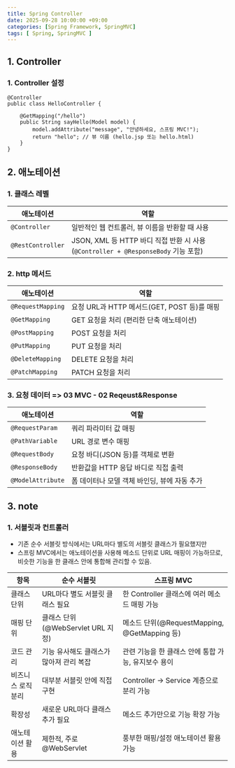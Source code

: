 ```yaml
---
title: Spring Controller
date: 2025-09-28 10:00:00 +09:00
categories: [Spring Framework, SpringMVC]
tags: [ Spring, SpringMVC ]
---
```


## 1. Controller
### 1. Controller 설정
```
@Controller
public class HelloController {

    @GetMapping("/hello")
    public String sayHello(Model model) {
        model.addAttribute("message", "안녕하세요, 스프링 MVC!");
        return "hello"; // 뷰 이름 (hello.jsp 또는 hello.html)
    }
}
```
## 2. 애노테이션
### 1. 클래스 레벨

| 애노테이션             | 역할                                                                   |
| ----------------- | -------------------------------------------------------------------- |
| `@Controller`     | 일반적인 웹 컨트롤러, 뷰 이름을 반환할 때 사용                                          |
| `@RestController` | JSON, XML 등 HTTP 바디 직접 반환 시 사용 (`@Controller + @ResponseBody` 기능 포함) |

### 2. http 메서드

| 애노테이션             | 역할                                |
| ----------------- | --------------------------------- |
| `@RequestMapping` | 요청 URL과 HTTP 메서드(GET, POST 등)를 매핑 |
| `@GetMapping`     | GET 요청을 처리 (편리한 단축 애노테이션)         |
| `@PostMapping`    | POST 요청을 처리                       |
| `@PutMapping`     | PUT 요청을 처리                        |
| `@DeleteMapping`  | DELETE 요청을 처리                     |
| `@PatchMapping`   | PATCH 요청을 처리                      |

### 3. 요청 데이터 => 03 MVC - 02 Reqeust&Response

| 애노테이션             | 역할                         |
| ----------------- | -------------------------- |
| `@RequestParam`   | 쿼리 파라미터 값 매핑               |
| `@PathVariable`   | URL 경로 변수 매핑               |
| `@RequestBody`    | 요청 바디(JSON 등)를 객체로 변환      |
| `@ResponseBody`   | 반환값을 HTTP 응답 바디로 직접 출력     |
| `@ModelAttribute` | 폼 데이터나 모델 객체 바인딩, 뷰에 자동 추가 |

## 3. note
### 1. 서블릿과 컨트롤러
- 기존 순수 서블릿 방식에서는 URL마다 별도의 서블릿 클래스가 필요했지만
- 스프링 MVC에서는 애노테이션을 사용해 메소드 단위로 URL 매핑이 가능하므로, 비슷한 기능을 한 클래스 안에 통합해 관리할 수 있음.

| 항목         | 순수 서블릿                     | 스프링 MVC                                |
| ---------- | -------------------------- | -------------------------------------- |
| 클래스 단위     | URL마다 별도 서블릿 클래스 필요        | 한 Controller 클래스에 여러 메소드 매핑 가능         |
| 매핑 단위      | 클래스 단위(@WebServlet URL 지정) | 메소드 단위(@RequestMapping, @GetMapping 등) |
| 코드 관리      | 기능 유사해도 클래스가 많아져 관리 복잡     | 관련 기능을 한 클래스 안에 통합 가능, 유지보수 용이         |
| 비즈니스 로직 분리 | 대부분 서블릿 안에 직접 구현           | Controller → Service 계층으로 분리 가능        |
| 확장성        | 새로운 URL마다 클래스 추가 필요        | 메소드 추가만으로 기능 확장 가능                     |
| 애노테이션 활용   | 제한적, 주로 @WebServlet        | 풍부한 매핑/설정 애노테이션 활용 가능                  |

